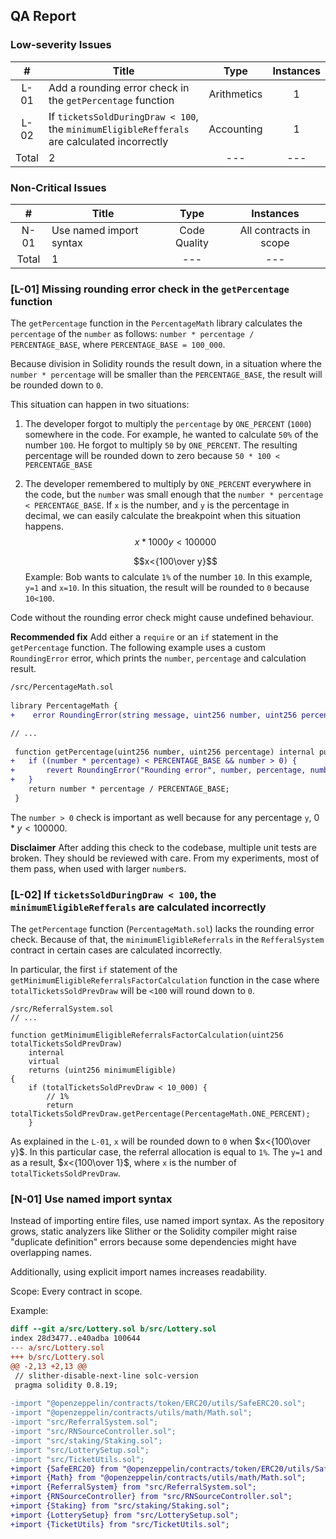 ## QA Report

### Low-severity Issues

| # | Title | Type | Instances |
| :--: | --- | :---: | :---: |
| L-01 | Add a rounding error check in the `getPercentage` function | Arithmetics | 1 |
| L-02 | If `ticketsSoldDuringDraw < 100`, the `minimumEligibleRefferals` are calculated incorrectly | Accounting | 1 |
| Total | 2 | --- | --- |

### Non-Critical Issues

| # | Title | Type | Instances |
| :--: | --- | :---: | :---: |
| N-01 | Use named import syntax | Code Quality | All contracts in scope |
| Total | 1 | --- | --- |


### [L-01] Missing rounding error check in the `getPercentage` function

The `getPercentage` function in the `PercentageMath` library calculates the `percentage` of the `number` as follows: `number * percentage / PERCENTAGE_BASE`, where `PERCENTAGE_BASE = 100_000`. 

Because division in Solidity rounds the result down, in a situation where the `number * percentage` will be smaller than the `PERCENTAGE_BASE`, the result will be rounded down to `0`.

This situation can happen in two situations:
1. The developer forgot to multiply the `percentage` by `ONE_PERCENT` (`1000`) somewhere in the code. For example, he wanted to calculate `50%` of the number `100`. He forgot to multiply `50` by `ONE_PERCENT`. The resulting percentage will be rounded down to zero because `50 * 100 < PERCENTAGE_BASE`
2. The developer remembered to multiply by `ONE_PERCENT` everywhere in the code, but the `number` was small enough that the `number * percentage < PERCENTAGE_BASE`. If `x` is the number, and `y` is the percentage in decimal, we can easily calculate the breakpoint when this situation happens.
   $$x*1000y<100000$$
   
   $$x<{100\over y}$$
   Example: Bob wants to calculate `1%` of the number `10`. In this example, `y=1` and `x=10`. In this situation, the result will be rounded to `0` because `10<100`.

Code without the rounding error check might cause undefined behaviour. 
   
**Recommended fix**
Add either a `require` or an `if` statement in the `getPercentage` function. The following example uses a custom `RoundingError` error, which prints the `number`, `percentage` and calculation result. 
```diff
/src/PercentageMath.sol
  
library PercentageMath {
+    error RoundingError(string message, uint256 number, uint256 percentage, uint256 result);

// ...
 
 function getPercentage(uint256 number, uint256 percentage) internal pure returns (uint256 result) {
+   if ((number * percentage) < PERCENTAGE_BASE && number > 0) {
+       revert RoundingError("Rounding error", number, percentage, number * percentage / PERCENTAGE_BASE);
+   }
	return number * percentage / PERCENTAGE_BASE;
 }
```

The `number > 0` check is important as well because for any percentage `y`, $0*y<100000$.

**Disclaimer**
After adding this check to the codebase, multiple unit tests are broken. They should be reviewed with care. From my experiments, most of them pass, when used with larger `number`s.

### [L-02] If `ticketsSoldDuringDraw < 100`, the `minimumEligibleRefferals` are calculated incorrectly

The `getPercentage` function (`PercentageMath.sol`) lacks the rounding error check. Because of that, the `minimumEligibleReferrals` in the `RefferalSystem` contract in certain cases are calculated incorrectly. 

In particular, the first `if` statement of the `getMinimumEligibleReferralsFactorCalculation` function in the case where `totalTicketsSoldPrevDraw` will be `<100` will round down to `0`.

```solidity
/src/ReferralSystem.sol
// ...

function getMinimumEligibleReferralsFactorCalculation(uint256 totalTicketsSoldPrevDraw)
	internal
	virtual
	returns (uint256 minimumEligible)
{
	if (totalTicketsSoldPrevDraw < 10_000) {
		// 1%
		return totalTicketsSoldPrevDraw.getPercentage(PercentageMath.ONE_PERCENT);
	}
```

As explained in the `L-01`, `x` will be rounded down to `0` when $x<{100\over y}$. In this particular case, the referral allocation is equal to `1%`. The `y=1` and as a result, $x<{100\over 1}$, where `x` is the number of `totalTicketsSoldPrevDraw`.


### [N-01] Use named import syntax
Instead of importing entire files, use named import syntax. As the repository grows, static analyzers like Slither or the Solidity compiler might raise "duplicate definition" errors because some dependencies might have overlapping names.

Additionally, using explicit import names increases readability. 

Scope: Every contract in scope. 

Example: 

```diff
diff --git a/src/Lottery.sol b/src/Lottery.sol
index 28d3477..e40adba 100644
--- a/src/Lottery.sol
+++ b/src/Lottery.sol
@@ -2,13 +2,13 @@
 // slither-disable-next-line solc-version
 pragma solidity 0.8.19;
 
-import "@openzeppelin/contracts/token/ERC20/utils/SafeERC20.sol";
-import "@openzeppelin/contracts/utils/math/Math.sol";
-import "src/ReferralSystem.sol";
-import "src/RNSourceController.sol";
-import "src/staking/Staking.sol";
-import "src/LotterySetup.sol";
-import "src/TicketUtils.sol";
+import {SafeERC20} from "@openzeppelin/contracts/token/ERC20/utils/SafeERC20.sol";
+import {Math} from "@openzeppelin/contracts/utils/math/Math.sol";
+import {ReferralSystem} from "src/ReferralSystem.sol";
+import {RNSourceController} from "src/RNSourceController.sol";
+import {Staking} from "src/staking/Staking.sol";
+import {LotterySetup} from "src/LotterySetup.sol";
+import {TicketUtils} from "src/TicketUtils.sol";
```